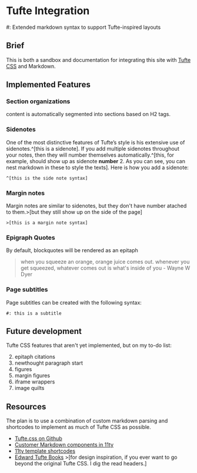 # Tufte Integration 

#: Extended markdown syntax to support Tufte-inspired layouts

## Brief

This is both a sandbox and documentation for integrating this site with [Tufte CSS](https://edwardtufte.github.io/tufte-css/) and Markdown.

## Implemented Features 

### Section organizations
content is automatically segmented into sections based on H2 tags. 

### Sidenotes 

One of the most distinctive features of Tufte’s style is his extensive use of sidenotes.^[this is a sidenote]. If you add multiple sidenotes throughout your notes, then they will number themselves automatically.^[this, for example, should show up as sidenote **number** 2. As you can see, you can nest markdown in these to style the texts]. Here is how you add a sidenote: 

```
^[this is the side note syntax]
```

### Margin notes 

Margin notes are similar to sidenotes, but they don't have  number atached to them.>[but they still show up on the side of the page]

```
>[this is a margin note syntax]
```

### Epigraph Quotes
By default, blockquotes will be rendered as an epitaph

> when you squeeze an orange, orange juice comes out. whenever you get squeezed, whatever comes out is what's inside of you - Wayne W Dyer

### Page subtitles

Page subtitles can be created with the following syntax: 

```
#: this is a subtitle
```

## Future development
Tufte CSS features that aren't yet implemented, but on my to-do list: 

2. epitaph citations
3. newthought paragraph start
4. figures
5. margin figures
6. iframe wrappers
7. image quilts

## Resources
The plan is to use a combination of custom markdown parsing and shortcodes to implement as much of Tufte CSS as possible.

* [Tufte.css on Github](https://github.com/edwardtufte/tufte-css)
* [Customer Markdown components in 11ty](https://www.aleksandrhovhannisyan.com/blog/custom-markdown-components-in-11ty/)
* [11ty template shortcodes](https://www.11ty.dev/docs/shortcodes/)
* [Edward Tufte Books](https://www.edwardtufte.com/tufte/books_be) >[for design inspiration, if you ever want to go beyond the original Tufte CSS. I dig the read headers.]
